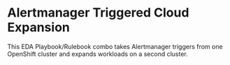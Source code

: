# Alertmanager Triggered Cloud Expansion

This EDA Playbook/Rulebook combo takes Alertmanager triggers from one OpenShift cluster and expands workloads on a second cluster.